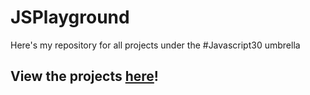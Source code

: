 # JSPlayground
Here's my repository for all projects under the #Javascript30 umbrella

## View the projects [here](https://mccambley.github.io/JSPlayground/)!
